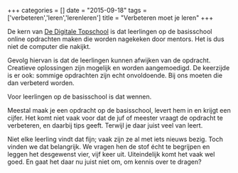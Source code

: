 +++
categories = []
date = "2015-09-18"
tags = ['verbeteren','leren','lerenleren']
title = "Verbeteren moet je leren"
+++

De kern van [De Digitale Topschool](https://www.dedigitaletopschool.nl/) is dat leerlingen op de basisschool online opdrachten maken die worden nagekeken door mentors. Het is dus niet de computer die nakijkt.

Gevolg hiervan is dat de leerlingen kunnen afwijken van de opdracht. Creatieve oplossingen zijn mogelijk en worden aangemoedigd. De keerzijde is er ook: sommige opdrachten zijn echt onvoldoende. Bij ons moeten die dan verbeterd worden.

Voor leerlingen op de basisschool is dat wennen.

Meestal maak je een opdracht op de basisschool, levert hem in en krijgt een cijfer. Het komt niet vaak voor dat de juf of meester vraagt de opdracht te verbeteren, en daarbij tips geeft. Terwijl je daar juist veel van leert.

Niet elke leerling vindt dat fijn; vaak zijn ze al met iets nieuws bezig. Toch vinden we dat belangrijk. We vragen hen de stof écht te begrijpen en leggen het desgewenst vier, vijf keer uit. Uiteindelijk komt het vaak wel goed. En gaat het daar nu juist niet om, om kennis over te dragen?
